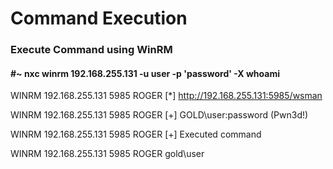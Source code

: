 # Command Execution

### Execute Command using WinRM

#### #~ nxc winrm 192.168.255.131 -u user -p 'password' -X whoami

WINRM       192.168.255.131 5985   ROGER            [*] http://192.168.255.131:5985/wsman

WINRM       192.168.255.131 5985   ROGER            [+] GOLD\user:password (Pwn3d!)

WINRM       192.168.255.131 5985   ROGER            [+] Executed command

WINRM       192.168.255.131 5985   ROGER            gold\user

